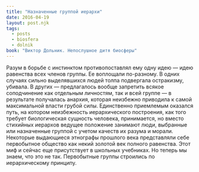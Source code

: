 ```yaml
---
title: "Назначенные группой иерархи"
date: 2016-04-19
layout: post.njk
tags:
  - posts
  - biosfera
  - dolnik
book: "Виктор Дольник. Непослушное дитя биосферы"
---
```


Разум в борьбе с инстинктом противопоставлял ему одну идею — идею равенства всех членов группы. Ее воплощали по-разному. В одних случаях сильно выделявшихся людей толпа подвергала остракизму, убивала. В других — предлагалось вообще запретить всякое соподчинение как отдельным личностям, так и всей группе — в результате получалась анархия, которая неизбежно приводила к самой максимальной власти грубой силы. Единственно приемлемым оказался путь, на котором неизбежность иерархического построения, как того требует биологическая сущность человека, принимается, но вместо стихийных иерархов ведущее положение занимают люди, выбранные или назначенные группой с учетом качеств их разума и морали. Некоторые выдающиеся этнографы прошлого века представляли себе первобытное общество как некий золотой век полного равенства. Этот миф и сейчас еще присутствует в школьных учебниках. Но теперь мы знаем, что это не так. Первобытные группы строились по иерархическому принципу.
